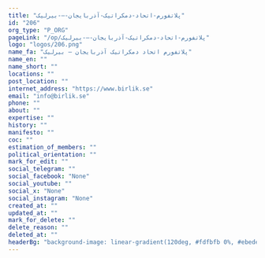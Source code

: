 ```yaml
---
title: "پلاتفورم-اتحاد-دمکراتیک-آذربایجان-–-بیرلیک"
id: "206"
org_type: "P_ORG"
pageLink: "/op/پلاتفورم-اتحاد-دمکراتیک-آذربایجان-–-بیرلیک"
logo: "logos/206.png"
name_fa: "پلاتفورم اتحاد دمکراتیک آذربایجان – بیرلیک"
name_en: ""
name_short: ""
locations: ""
post_location: ""
internet_address: "https://www.birlik.se"
email: "info@birlik.se"
phone: ""
about: ""
expertise: ""
history: ""
manifesto: ""
coc: ""
estimation_of_members: ""
political_orientation: ""
mark_for_edit: ""
social_telegram: ""
social_facebook: "None"
social_youtube: ""
social_x: "None"
social_instagram: "None"
created_at: ""
updated_at: ""
mark_for_delete: ""
delete_reason: ""
deleted_at: ""
headerBg: "background-image: linear-gradient(120deg, #fdfbfb 0%, #ebedee 100%);"
---
```

